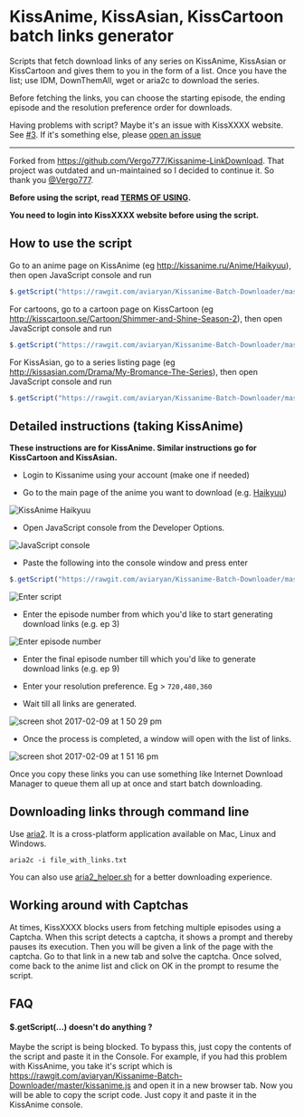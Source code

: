 # KissAnime, KissAsian, KissCartoon batch links generator

Scripts that fetch download links of any series on KissAnime, KissAsian or KissCartoon and gives them to you in the form of a list. 
Once you have the list; use IDM, DownThemAll, wget or aria2c to download the series.

Before fetching the links, you can choose the starting episode, the ending episode and the resolution preference order for downloads. 

Having problems with script? Maybe it's an issue with KissXXXX website. See [#3](https://github.com/aviaryan/Kissanime-Batch-Downloader/issues/3). 
If it's something else, please [open an issue](https://github.com/aviaryan/Kissanime-Batch-Downloader/issues/new)

------

Forked from https://github.com/Vergo777/Kissanime-LinkDownload. That project was outdated and un-maintained so I decided to continue it. So thank you [@Vergo777](https://github.com/Vergo777).

**Before using the script, read [TERMS OF USING](TERMS-OF-USING.md).**

**You need to login into KissXXXX website before using the script.**



## How to use the script 

Go to an anime page on KissAnime (eg http://kissanime.ru/Anime/Haikyuu), then open JavaScript console and run 

```js
$.getScript("https://rawgit.com/aviaryan/Kissanime-Batch-Downloader/master/kissanime.js")
```

For cartoons, go to a cartoon page on KissCartoon (eg http://kisscartoon.se/Cartoon/Shimmer-and-Shine-Season-2), then open JavaScript console and run

```js
$.getScript("https://rawgit.com/aviaryan/Kissanime-Batch-Downloader/master/kisscartoon.js")
```

For KissAsian, go to a series listing page (eg http://kissasian.com/Drama/My-Bromance-The-Series), then open JavaScript console and run

```js
$.getScript("https://rawgit.com/aviaryan/Kissanime-Batch-Downloader/master/kissasian.js")
```



## Detailed instructions (taking KissAnime)

**These instructions are for KissAnime. Similar instructions go for KissCartoon and KissAsian.**


* Login to Kissanime using your account (make one if needed) 

* Go to the main page of the anime you want to download (e.g. [Haikyuu](http://kissanime.ru/Anime/Haikyuu)) 

![KissAnime Haikyuu](https://cloud.githubusercontent.com/assets/4047597/22774534/913bebf2-eecd-11e6-9e30-24e6f9c47481.jpg)

* Open JavaScript console from the Developer Options.

![JavaScript console](https://cloud.githubusercontent.com/assets/4047597/22774613/f6a56a22-eecd-11e6-9f56-aad2f80e948c.jpg)

* Paste the following into the console window and press enter 

```js
$.getScript("https://rawgit.com/aviaryan/Kissanime-Batch-Downloader/master/kissanime.js")
```

![Enter script](https://cloud.githubusercontent.com/assets/4047597/22774680/34679d1c-eece-11e6-9ebc-52d7c8dc66d8.jpg)

* Enter the episode number from which you'd like to start generating download links (e.g. ep 3)  

![Enter episode number](https://cloud.githubusercontent.com/assets/4047597/22774759/8e3e9b42-eece-11e6-99e0-7944f6d8a754.jpg)

* Enter the final episode number till which you'd like to generate download links (e.g. ep 9)  

* Enter your resolution preference. Eg > `720,480,360`

* Wait till all links are generated.

![screen shot 2017-02-09 at 1 50 29 pm](https://cloud.githubusercontent.com/assets/4047597/22774908/4674300a-eecf-11e6-8ec7-02124461fb00.jpg)

* Once the process is completed, a window will open with the list of links.

![screen shot 2017-02-09 at 1 51 16 pm](https://cloud.githubusercontent.com/assets/4047597/22774909/472f4034-eecf-11e6-8cbc-26e935bcca47.jpg)

Once you copy these links you can use something like Internet Download Manager to queue them all up at once and start batch downloading.



## Downloading links through command line

Use [aria2](https://aria2.github.io). It is a cross-platform application available on Mac, Linux and Windows.

```
aria2c -i file_with_links.txt
```

You can also use [aria2_helper.sh](aria2_helper.sh) for a better downloading experience.



## Working around with Captchas

At times, KissXXXX blocks users from fetching multiple episodes using a Captcha. 
When this script detects a captcha, it shows a prompt and thereby pauses its execution.
Then you will be given a link of the page with the captcha.
Go to that link in a new tab and solve the captcha. 
Once solved, come back to the anime list and click on OK in the prompt to resume the script.



## FAQ

#### $.getScript(...) doesn't do anything ?

Maybe the script is being blocked. To bypass this, just copy the contents of the script and paste it in the Console. 
For example, if you had this problem with KissAnime, you take it's script which is 
https://rawgit.com/aviaryan/Kissanime-Batch-Downloader/master/kissanime.js
and open it in a new browser tab. Now you will be able to copy the script code. Just copy it and paste it in the KissAnime console. 


